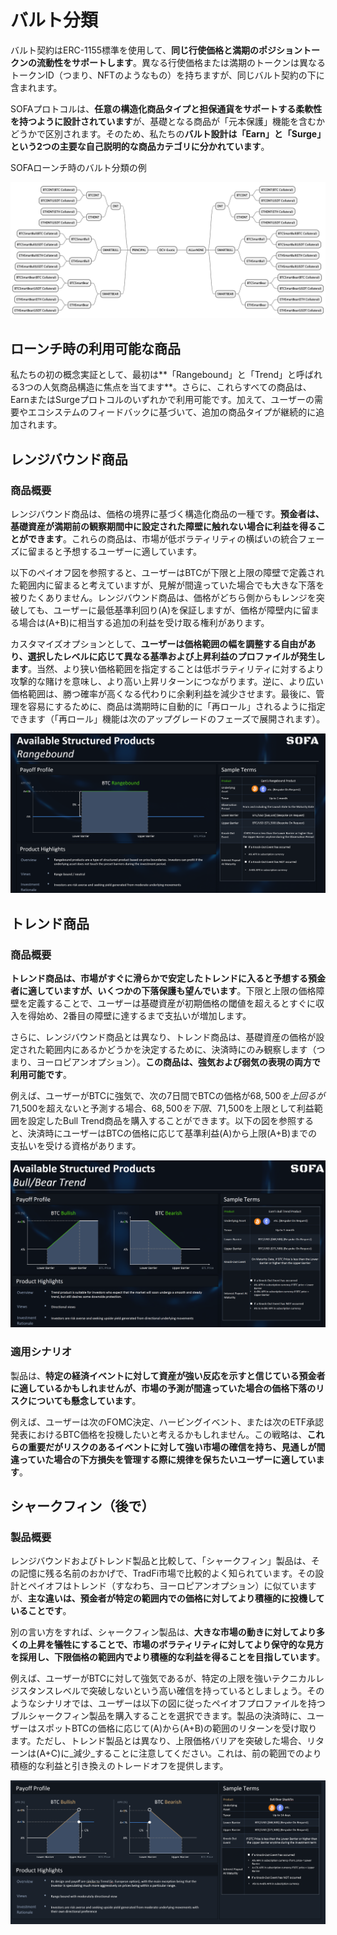 # バルト分類

バルト契約はERC-1155標準を使用して、**同じ行使価格と満期のポジショントークンの流動性をサポートします**。異なる行使価格または満期のトークンは異なるトークンID（つまり、NFTのようなもの）を持ちますが、同じバルト契約の下に含まれます。

SOFAプロトコルは、**任意の構造化商品タイプと担保通貨をサポートする柔軟性を持つように設計されています**が、基礎となる商品が「元本保護」機能を含むかどうかで区別されます。そのため、私たちの**バルト設計は「Earn」と「Surge」という2つの主要な自己説明的な商品カテゴリに分かれています**。

SOFAローンチ時のバルト分類の例

![](../../static/NON1bznnEocSeJxK0mAuxBR0sqh.png)

## ローンチ時の利用可能な商品

私たちの初の概念実証として、最初は**「Rangebound」と「Trend」と呼ばれる3つの人気商品構造に焦点を当てます**。さらに、これらすべての商品は、EarnまたはSurgeプロトコルのいずれかで利用可能です。加えて、ユーザーの需要やエコシステムのフィードバックに基づいて、追加の商品タイプが継続的に追加されます。

## レンジバウンド商品

### 商品概要

レンジバウンド商品は、価格の境界に基づく構造化商品の一種です。**預金者は、基礎資産が満期前の観察期間中に設定された障壁に触れない場合に利益を得ることができます**。これらの商品は、市場が低ボラティリティの横ばいの統合フェーズに留まると予想するユーザーに適しています。

以下のペイオフ図を参照すると、ユーザーはBTCが下限と上限の障壁で定義された範囲内に留まると考えていますが、見解が間違っていた場合でも大きな下落を被りたくありません。レンジバウンド商品は、価格がどちら側からもレンジを突破しても、ユーザーに最低基準利回り(A)を保証しますが、価格が障壁内に留まる場合は(A+B)に相当する追加の利益を受け取る権利があります。

カスタマイズオプションとして、**ユーザーは価格範囲の幅を調整する自由があり、選択したレベルに応じて異なる基準および上昇利益のプロファイルが発生します**。当然、より狭い価格範囲を指定することは低ボラティリティに対するより攻撃的な賭けを意味し、より高い上昇リターンにつながります。逆に、より広い価格範囲は、勝つ確率が高くなる代わりに余剰利益を減少させます。最後に、管理を容易にするために、商品は満期時に自動的に「再ロール」されるように指定できます（「再ロール」機能は次のアップグレードのフェーズで展開されます）。

![](../../static/Yfu7bNF7soTStDxRAp7u4g31sTe.png)

## トレンド商品

### 商品概要

**トレンド商品は、市場がすぐに滑らかで安定したトレンドに入ると予想する預金者に適していますが、いくつかの下落保護も望んでいます**。下限と上限の価格障壁を定義することで、ユーザーは基礎資産が初期価格の閾値を超えるとすぐに収入を得始め、2番目の障壁に達するまで支払いが増加します。

さらに、レンジバウンド商品とは異なり、トレンド商品は、基礎資産の価格が設定された範囲内にあるかどうかを決定するために、決済時にのみ観察します（つまり、ヨーロピアンオプション）。**この商品は、強気および弱気の表現の両方で利用可能です**。

例えば、ユーザーがBTCに強気で、次の7日間でBTCの価格が$68,500を上回るが$71,500を超えないと予測する場合、$68,500を下限、$71,500を上限として利益範囲を設定したBull Trend商品を購入することができます。以下の図を参照すると、決済時にユーザーはBTCの価格に応じて基準利益(A)から上限(A+B)までの支払いを受ける資格があります。

![](../../static/VPCFbWcRso4WYsxeEExu2Wrjsyv.png)

### 適用シナリオ

製品は、**特定の経済イベントに対して資産が強い反応を示すと信じている預金者に適しているかもしれませんが、市場の予測が間違っていた場合の価格下落のリスクについても懸念しています**。

例えば、ユーザーは次のFOMC決定、ハービングイベント、または次のETF承認発表におけるBTC価格を投機したいと考えるかもしれません。この戦略は、**これらの重要だがリスクのあるイベントに対して強い市場の確信を持ち、見通しが間違っていた場合の下方損失を管理する際に規律を保ちたいユーザーに適しています**。

## シャークフィン（後で）

### 製品概要

レンジバウンドおよびトレンド製品と比較して、「シャークフィン」製品は、その記憶に残る名前のおかげで、TradFi市場で比較的よく知られています。その設計とペイオフはトレンド（すなわち、ヨーロピアンオプション）に似ていますが、**主な違いは、預金者が特定の範囲内での価格に対してより積極的に投機していることです**。

別の言い方をすれば、シャークフィン製品は、**大きな市場の動きに対してより多くの上昇を犠牲にすることで、市場のボラティリティに対してより保守的な見方を採用し、下限価格の範囲内でより積極的な利益を得ることを目指しています**。

例えば、ユーザーがBTCに対して強気であるが、特定の上限を強いテクニカルレジスタンスレベルで突破しないという高い確信を持っているとしましょう。そのようなシナリオでは、ユーザーは以下の図に従ったペイオフプロファイルを持つブルシャークフィン製品を購入することを選択できます。製品の決済時に、ユーザーはスポットBTCの価格に応じて(A)から(A+B)の範囲のリターンを受け取ります。ただし、トレンド製品とは異なり、上限価格バリアを突破した場合、リターンは(A+C)に_減少_することに注意してください。これは、前の範囲でのより積極的な利益と引き換えのトレードオフを提供します。

![](../../static/LaiabPyJAokoogxs2luuq7hsslb.png)